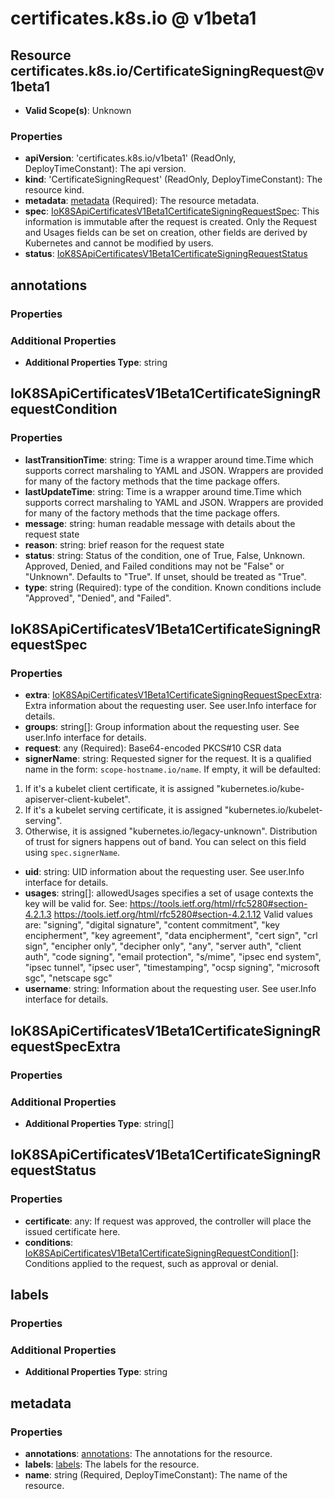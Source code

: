 # certificates.k8s.io @ v1beta1

## Resource certificates.k8s.io/CertificateSigningRequest@v1beta1
* **Valid Scope(s)**: Unknown
### Properties
* **apiVersion**: 'certificates.k8s.io/v1beta1' (ReadOnly, DeployTimeConstant): The api version.
* **kind**: 'CertificateSigningRequest' (ReadOnly, DeployTimeConstant): The resource kind.
* **metadata**: [metadata](#metadata) (Required): The resource metadata.
* **spec**: [IoK8SApiCertificatesV1Beta1CertificateSigningRequestSpec](#iok8sapicertificatesv1beta1certificatesigningrequestspec): This information is immutable after the request is created. Only the Request and Usages fields can be set on creation, other fields are derived by Kubernetes and cannot be modified by users.
* **status**: [IoK8SApiCertificatesV1Beta1CertificateSigningRequestStatus](#iok8sapicertificatesv1beta1certificatesigningrequeststatus)

## annotations
### Properties
### Additional Properties
* **Additional Properties Type**: string

## IoK8SApiCertificatesV1Beta1CertificateSigningRequestCondition
### Properties
* **lastTransitionTime**: string: Time is a wrapper around time.Time which supports correct marshaling to YAML and JSON.  Wrappers are provided for many of the factory methods that the time package offers.
* **lastUpdateTime**: string: Time is a wrapper around time.Time which supports correct marshaling to YAML and JSON.  Wrappers are provided for many of the factory methods that the time package offers.
* **message**: string: human readable message with details about the request state
* **reason**: string: brief reason for the request state
* **status**: string: Status of the condition, one of True, False, Unknown. Approved, Denied, and Failed conditions may not be "False" or "Unknown". Defaults to "True". If unset, should be treated as "True".
* **type**: string (Required): type of the condition. Known conditions include "Approved", "Denied", and "Failed".

## IoK8SApiCertificatesV1Beta1CertificateSigningRequestSpec
### Properties
* **extra**: [IoK8SApiCertificatesV1Beta1CertificateSigningRequestSpecExtra](#iok8sapicertificatesv1beta1certificatesigningrequestspecextra): Extra information about the requesting user. See user.Info interface for details.
* **groups**: string[]: Group information about the requesting user. See user.Info interface for details.
* **request**: any (Required): Base64-encoded PKCS#10 CSR data
* **signerName**: string: Requested signer for the request. It is a qualified name in the form: `scope-hostname.io/name`. If empty, it will be defaulted:
 1. If it's a kubelet client certificate, it is assigned
    "kubernetes.io/kube-apiserver-client-kubelet".
 2. If it's a kubelet serving certificate, it is assigned
    "kubernetes.io/kubelet-serving".
 3. Otherwise, it is assigned "kubernetes.io/legacy-unknown".
Distribution of trust for signers happens out of band. You can select on this field using `spec.signerName`.
* **uid**: string: UID information about the requesting user. See user.Info interface for details.
* **usages**: string[]: allowedUsages specifies a set of usage contexts the key will be valid for. See: https://tools.ietf.org/html/rfc5280#section-4.2.1.3
     https://tools.ietf.org/html/rfc5280#section-4.2.1.12
Valid values are:
 "signing",
 "digital signature",
 "content commitment",
 "key encipherment",
 "key agreement",
 "data encipherment",
 "cert sign",
 "crl sign",
 "encipher only",
 "decipher only",
 "any",
 "server auth",
 "client auth",
 "code signing",
 "email protection",
 "s/mime",
 "ipsec end system",
 "ipsec tunnel",
 "ipsec user",
 "timestamping",
 "ocsp signing",
 "microsoft sgc",
 "netscape sgc"
* **username**: string: Information about the requesting user. See user.Info interface for details.

## IoK8SApiCertificatesV1Beta1CertificateSigningRequestSpecExtra
### Properties
### Additional Properties
* **Additional Properties Type**: string[]

## IoK8SApiCertificatesV1Beta1CertificateSigningRequestStatus
### Properties
* **certificate**: any: If request was approved, the controller will place the issued certificate here.
* **conditions**: [IoK8SApiCertificatesV1Beta1CertificateSigningRequestCondition](#iok8sapicertificatesv1beta1certificatesigningrequestcondition)[]: Conditions applied to the request, such as approval or denial.

## labels
### Properties
### Additional Properties
* **Additional Properties Type**: string

## metadata
### Properties
* **annotations**: [annotations](#annotations): The annotations for the resource.
* **labels**: [labels](#labels): The labels for the resource.
* **name**: string (Required, DeployTimeConstant): The name of the resource.

